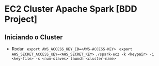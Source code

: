 # EC2 Cluster Apache Spark [BDD Project]

## Iniciando o Cluster

-   Rodar
    ` export AWS_ACCESS_KEY_ID=<AWS-ACCESS-KEY>`
    ` export AWS_SECRET_ACCESS_KEY=<AWS_SECRET_KEY>`
    `./spark-ec2 -k <keypair> -i <key-file> -s <num-slaves> launch <cluster-name>`
